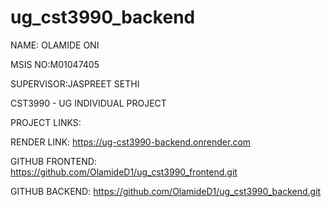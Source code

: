 # ug_cst3990_backend

NAME: OLAMIDE ONI

MSIS NO:M01047405

SUPERVISOR:JASPREET SETHI

CST3990 - UG INDIVIDUAL PROJECT

PROJECT LINKS:

RENDER LINK: https://ug-cst3990-backend.onrender.com

GITHUB FRONTEND: https://github.com/OlamideD1/ug_cst3990_frontend.git

GITHUB BACKEND: https://github.com/OlamideD1/ug_cst3990_backend.git
